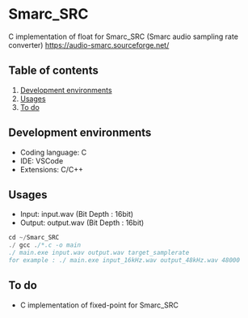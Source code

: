 # Smarc_SRC
C implementation of float for Smarc_SRC (Smarc audio sampling rate converter)
https://audio-smarc.sourceforge.net/

## Table of contents
1. [Development environments](#dev_env)
2. [Usages](#usage)
3. [To do](#to_do)

## Development environments <a name="dev_env"></a>
* Coding language: C
* IDE: VSCode
* Extensions: C/C++

## Usages <a name="usage"></a>
* Input: input.wav (Bit Depth : 16bit)
* Output: output.wav (Bit Depth : 16bit)
```c
cd ~/Smarc_SRC
./ gcc ./*.c -o main
./ main.exe input.wav output.wav target_samplerate
for example : ./ main.exe input_16kHz.wav output_48kHz.wav 48000
```

## To do <a name="to_do"></a>
* C implementation of fixed-point for Smarc_SRC